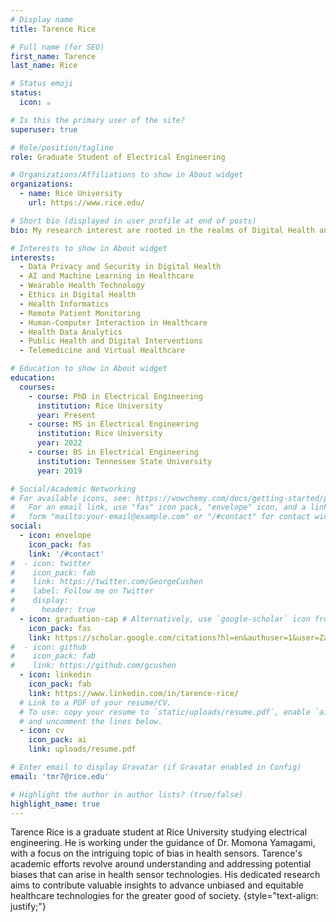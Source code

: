 ```yaml
---
# Display name
title: Tarence Rice

# Full name (for SEO)
first_name: Tarence
last_name: Rice

# Status emoji
status:
  icon: ☕️

# Is this the primary user of the site?
superuser: true

# Role/position/tagline
role: Graduate Student of Electrical Engineering

# Organizations/Affiliations to show in About widget
organizations:
  - name: Rice University
    url: https://www.rice.edu/

# Short bio (displayed in user profile at end of posts)
bio: My research interest are rooted in the realms of Digital Health and Bias in Health Sensors.

# Interests to show in About widget
interests:
  - Data Privacy and Security in Digital Health
  - AI and Machine Learning in Healthcare
  - Wearable Health Technology
  - Ethics in Digital Health
  - Health Informatics
  - Remote Patient Monitoring
  - Human-Computer Interaction in Healthcare
  - Health Data Analytics
  - Public Health and Digital Interventions
  - Telemedicine and Virtual Healthcare

# Education to show in About widget
education:
  courses:
    - course: PhD in Electrical Engineering
      institution: Rice University
      year: Present
    - course: MS in Electrical Engineering
      institution: Rice University
      year: 2022
    - course: BS in Electrical Engineering
      institution: Tennessee State University
      year: 2019

# Social/Academic Networking
# For available icons, see: https://wowchemy.com/docs/getting-started/page-builder/#icons
#   For an email link, use "fas" icon pack, "envelope" icon, and a link in the
#   form "mailto:your-email@example.com" or "/#contact" for contact widget.
social:
  - icon: envelope
    icon_pack: fas
    link: '/#contact'
#  - icon: twitter
#    icon_pack: fab
#    link: https://twitter.com/GeorgeCushen
#    label: Follow me on Twitter
#    display:
#      header: true
  - icon: graduation-cap # Alternatively, use `google-scholar` icon from `ai` icon pack
    icon_pack: fas
    link: https://scholar.google.com/citations?hl=en&authuser=1&user=ZaNj0oMAAAAJ
#  - icon: github
#    icon_pack: fab
#    link: https://github.com/gcushen
  - icon: linkedin
    icon_pack: fab
    link: https://www.linkedin.com/in/tarence-rice/
  # Link to a PDF of your resume/CV.
  # To use: copy your resume to `static/uploads/resume.pdf`, enable `ai` icons in `params.yaml`,
  # and uncomment the lines below.
  - icon: cv
    icon_pack: ai
    link: uploads/resume.pdf

# Enter email to display Gravatar (if Gravatar enabled in Config)
email: 'tmr7@rice.edu'

# Highlight the author in author lists? (true/false)
highlight_name: true
---
```


Tarence Rice is a graduate student at Rice University studying electrical engineering. He is working under the guidance of Dr. Momona Yamagami, with a focus on the intriguing topic of bias in health sensors. Tarence's academic efforts revolve around understanding and addressing potential biases that can arise in health sensor technologies. His dedicated research aims to contribute valuable insights to advance unbiased and equitable healthcare technologies for the greater good of society.
{style="text-align: justify;"}
